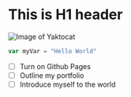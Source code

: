 # This is H1 header

![Image of Yaktocat](https://octodex.github.com/images/yaktocat.png)

``` javascript
var myVar = "Hello World"
```

- [ ] Turn on Github Pages
- [ ] Outline my portfolio
- [ ] Introduce myself to the world
